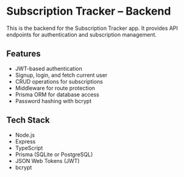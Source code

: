 # Subscription Tracker – Backend

This is the backend for the Subscription Tracker app. It provides API endpoints for authentication and subscription management.

## Features

- JWT-based authentication
- Signup, login, and fetch current user
- CRUD operations for subscriptions
- Middleware for route protection
- Prisma ORM for database access
- Password hashing with bcrypt

## Tech Stack

- Node.js
- Express
- TypeScript
- Prisma (SQLite or PostgreSQL)
- JSON Web Tokens (JWT)
- bcrypt
